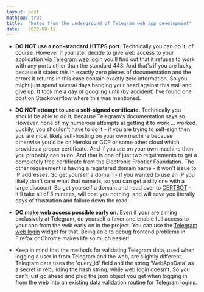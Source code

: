 ```yaml
---
layout: post
mathjax: true
title:  "Notes from the underground of Telegram web app development"
date:   2022-08-11
---
```


* **DO NOT use a non-standard HTTPS port.** Technically you can do it, of course. However if you later decide to give web access to your application via [Telegram web login](https://core.telegram.org/widgets/login) you'll find out that it refuses to work with any ports other than the standard 443. And that's if you are lucky, because it states this in exactly zero pieces of documentation and the errors it returns in this case contain exactly zero information. So you might just spend several days banging your head against this wall and give up. It took me a day of googling until (by accident) I've found one post on Stackoverflow where this was mentioned.

* **DO NOT attempt to use a self-signed certificate.** Technically you should be able to do it, because Telegram's documentation says so. However, none of my numerous attempts at getting it to work ... worked. Luckily, you shouldn't have to do it - if you are trying to self-sign then you are most likely self-hosting on your own machine because otherwise you'd be on Heroku or GCP or some other cloud which provides a proper certificate. And if you are on your own machine then you probably can sudo. And that is one of just two requirements to get a completely free certificate from the Electronic Frontier Foundation. The other requirement is having a registered domain name - it won't issue to IP addresses. So get yourself a domain - if you wanted to use an IP you likely don't care what that name is, so you can get a silly one with a large discount. So get yourself a domain and head over to [CERTBOT](https://certbot.eff.org/) - it'll take all of 5 minutes, will cost you nothing, and will save you literally days of frustration and failure down the road.

* **DO make web access possible early on.** Even if your are aiming exclusively at Telegram, do yourself a favor and enable full access to your app from the web early on in the project. You can use the [Telegram web login](https://core.telegram.org/widgets/login) widget for that. Being able to debug frontend problems in Firefox or Chrome makes life so much easier!

* Keep in mind that the methods for validating Telegram data, used when logging a user in from Telegram and the web, are slightly different. Telegram data uses the 'query_id' field and the string 'WebAppData' as a secret in rebuilding the hash string, while web login doesn't. So you can't just go ahead and plug the json object you get when logging in from the web into an existing data validation routine for Telegram logins.